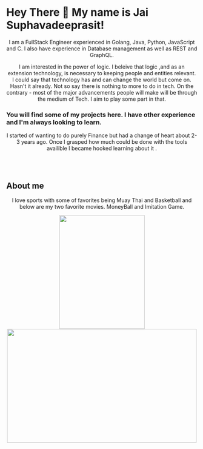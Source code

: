 
# Hey There :wave:   My name is Jai Suphavadeeprasit!


<p align="center" >
I am a FullStack Engineer experienced in Golang, Java, Python, JavaScript and C.
I also have experience in Database management as well as REST and GraphQL. 
</p>






<p align="center">
I am interested in the power of logic. 
I beleive that logic ,and as an extension technology,
is necessary to keeping people and entities relevant. 
I could say that technology has and can change the world but
come on. Hasn't it already. Not so say there is nothing to more
to do in tech. On the contrary - most of the major advancements
people will make will be through the medium of Tech. I aim to play
some part in that.
</p>

### You will find some of my projects here. I have other experience and I'm always looking to learn.

<p align="center" >
I started of wanting to do purely Finance but had a change of heart about 2-3 years ago.
Once I grasped how much could be done with the tools availible I became hooked learning about it . 
</p>

<br></br>

## About me 
<p align="center">
I love sports with some of favorites being Muay Thai and Basketball and
below are my two favorite movies. MoneyBall and Imitation Game.
</p>

<div id="header" align="center">
  <img src="https://theacademyroad.com/wp-content/uploads/2015/01/The-Intimidation-Game-2-638x900.jpg"
       width="225"
       height="300"  />
  <img src="https://miro.medium.com/max/880/1*RmFOEGRNw5oq6U5Ahy9bRw.jpeg"
       width="500"
       height="300"  />
</div>
